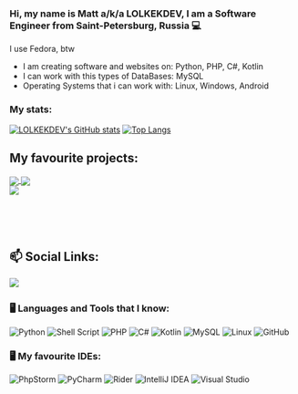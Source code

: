 ### Hi, my name is Matt a/k/a LOLKEKDEV, I am a Software Engineer from Saint-Petersburg, Russia 💻
I use Fedora, btw
- I am creating software and websites on: Python, PHP, C#, Kotlin
- I can work with this types of DataBases: MySQL
- Operating Systems that i can work with: Linux, Windows, Android

### My stats:
[![LOLKEKDEV's GitHub stats](https://github-readme-stats.vercel.app/api?username=lolkekdev&show_icons=true&theme=gradient)](https://github.com/anuraghazra/github-readme-stats) [![Top Langs](https://github-readme-stats.vercel.app/api/top-langs/?username=lolkekdev&layout=compact&show_icons=true&theme=gradient)](https://github.com/anuraghazra/github-readme-stats)


## My favourite projects:
<a href="https://github.com/lolkekdev/SolenoxBrowser">
  <img align="center" src="https://github-readme-stats.vercel.app/api/pin/?username=lolkekdev&repo=SolenoxBrowser&theme=buefy" />
</a>

<a href="https://github.com/lolkekdev/SolenoxBrowser">
  <img align="center" src="https://github-readme-stats.vercel.app/api/pin/?username=lolkekdev&repo=fedora-firstboot&theme=buefy" />
</a>
<br>
<a href="https://github.com/lolkekdev/lkdev-CustomZsh">
  <img align="center" src="https://github-readme-stats.vercel.app/api/pin/?username=lolkekdev&repo=lkdev-CustomZsh&theme=buefy" />
</a>

<br />
<br />

</br></br>

<h2>📫 Social Links:</h2>
<p>
  <a href="mailto:sdfrrt863@gmail.com"><img src="https://img.shields.io/badge/gmail-%23D14836.svg?&style=for-the-badge&logo=gmail&logoColor=white" /></a>&nbsp;&nbsp;&nbsp;&nbsp;
</p>

### 🖥️ Languages and Tools that I know:


![Python](https://img.shields.io/badge/python-3670A0?style=for-the-badge&logo=python&logoColor=ffdd54)
![Shell Script](https://img.shields.io/badge/shell_script-%23121011.svg?style=for-the-badge&logo=gnu-bash&logoColor=white)
![PHP](https://img.shields.io/badge/php-%23777BB4.svg?style=for-the-badge&logo=php&logoColor=white)
![C#](https://img.shields.io/badge/c%23-%23239120.svg?style=for-the-badge&logo=c-sharp&logoColor=white)
![Kotlin](https://img.shields.io/badge/kotlin-%237F52FF.svg?style=for-the-badge&logo=kotlin&logoColor=white)
![MySQL](https://img.shields.io/badge/mysql-%2300f.svg?style=for-the-badge&logo=mysql&logoColor=white)
![Linux](https://img.shields.io/badge/Linux-FCC624?style=for-the-badge&logo=linux&logoColor=black)
![GitHub](https://img.shields.io/badge/github-%23121011.svg?style=for-the-badge&logo=github&logoColor=white)


### 🖥️ My favourite IDEs:
![PhpStorm](https://img.shields.io/badge/phpstorm-143?style=for-the-badge&logo=phpstorm&logoColor=black&color=black&labelColor=darkorchid)
![PyCharm](https://img.shields.io/badge/pycharm-143?style=for-the-badge&logo=pycharm&logoColor=black&color=black&labelColor=green)
![Rider](https://img.shields.io/badge/Rider-000000.svg?style=for-the-badge&logo=Rider&logoColor=white&color=black&labelColor=crimson)
![IntelliJ IDEA](https://img.shields.io/badge/IntelliJIDEA-000000.svg?style=for-the-badge&logo=intellij-idea&logoColor=white)
![Visual Studio](https://img.shields.io/badge/Visual%20Studio-5C2D91.svg?style=for-the-badge&logo=visual-studio&logoColor=white)
